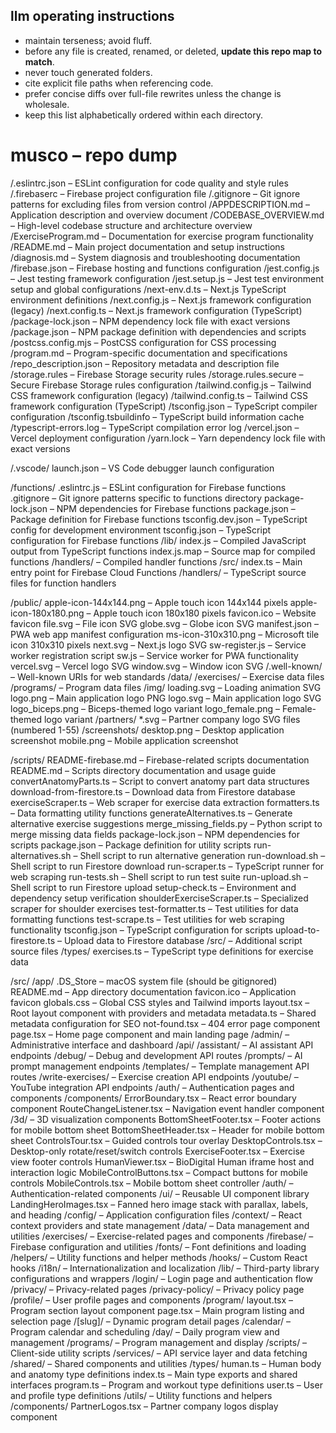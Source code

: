 ## llm operating instructions

- maintain terseness; avoid fluff.
- before any file is created, renamed, or deleted, **update this repo map to match**.
- never touch generated folders.
- cite explicit file paths when referencing code.
- prefer concise diffs over full-file rewrites unless the change is wholesale.
- keep this list alphabetically ordered within each directory.

# musco – repo dump

/.eslintrc.json – ESLint configuration for code quality and style rules
/.firebaserc – Firebase project configuration file
/.gitignore – Git ignore patterns for excluding files from version control
/APPDESCRIPTION.md – Application description and overview document
/CODEBASE_OVERVIEW.md – High-level codebase structure and architecture overview
/ExerciseProgram.md – Documentation for exercise program functionality
/README.md – Main project documentation and setup instructions
/diagnosis.md – System diagnosis and troubleshooting documentation
/firebase.json – Firebase hosting and functions configuration
/jest.config.js – Jest testing framework configuration
/jest.setup.js – Jest test environment setup and global configurations
/next-env.d.ts – Next.js TypeScript environment definitions
/next.config.js – Next.js framework configuration (legacy)
/next.config.ts – Next.js framework configuration (TypeScript)
/package-lock.json – NPM dependency lock file with exact versions
/package.json – NPM package definition with dependencies and scripts
/postcss.config.mjs – PostCSS configuration for CSS processing
/program.md – Program-specific documentation and specifications
/repo_description.json – Repository metadata and description file
/storage.rules – Firebase Storage security rules
/storage.rules.secure – Secure Firebase Storage rules configuration
/tailwind.config.js – Tailwind CSS framework configuration (legacy)
/tailwind.config.ts – Tailwind CSS framework configuration (TypeScript)
/tsconfig.json – TypeScript compiler configuration
/tsconfig.tsbuildinfo – TypeScript build information cache
/typescript-errors.log – TypeScript compilation error log
/vercel.json – Vercel deployment configuration
/yarn.lock – Yarn dependency lock file with exact versions

/.vscode/
  launch.json – VS Code debugger launch configuration

/functions/
  .eslintrc.js – ESLint configuration for Firebase functions
  .gitignore – Git ignore patterns specific to functions directory
  package-lock.json – NPM dependencies for Firebase functions
  package.json – Package definition for Firebase functions
  tsconfig.dev.json – TypeScript config for development environment
  tsconfig.json – TypeScript configuration for Firebase functions
  /lib/
    index.js – Compiled JavaScript output from TypeScript functions
    index.js.map – Source map for compiled functions
    /handlers/ – Compiled handler functions
  /src/
    index.ts – Main entry point for Firebase Cloud Functions
    /handlers/ – TypeScript source files for function handlers

/public/
  apple-icon-144x144.png – Apple touch icon 144x144 pixels
  apple-icon-180x180.png – Apple touch icon 180x180 pixels
  favicon.ico – Website favicon
  file.svg – File icon SVG
  globe.svg – Globe icon SVG
  manifest.json – PWA web app manifest configuration
  ms-icon-310x310.png – Microsoft tile icon 310x310 pixels
  next.svg – Next.js logo SVG
  sw-register.js – Service worker registration script
  sw.js – Service worker for PWA functionality
  vercel.svg – Vercel logo SVG
  window.svg – Window icon SVG
  /.well-known/ – Well-known URIs for web standards
  /data/
    /exercises/ – Exercise data files
    /programs/ – Program data files
  /img/
    loading.svg – Loading animation SVG
    logo.png – Main application logo PNG
    logo.svg – Main application logo SVG
    logo_biceps.png – Biceps-themed logo variant
    logo_female.png – Female-themed logo variant
  /partners/
    *.svg – Partner company logo SVG files (numbered 1-55)
  /screenshots/
    desktop.png – Desktop application screenshot
    mobile.png – Mobile application screenshot

/scripts/
  README-firebase.md – Firebase-related scripts documentation
  README.md – Scripts directory documentation and usage guide
  convertAnatomyParts.ts – Script to convert anatomy part data structures
  download-from-firestore.ts – Download data from Firestore database
  exerciseScraper.ts – Web scraper for exercise data extraction
  formatters.ts – Data formatting utility functions
  generateAlternatives.ts – Generate alternative exercise suggestions
  merge_missing_fields.py – Python script to merge missing data fields
  package-lock.json – NPM dependencies for scripts
  package.json – Package definition for utility scripts
  run-alternatives.sh – Shell script to run alternative generation
  run-download.sh – Shell script to run Firestore download
  run-scraper.ts – TypeScript runner for web scraping
  run-tests.sh – Shell script to run test suite
  run-upload.sh – Shell script to run Firestore upload
  setup-check.ts – Environment and dependency setup verification
  shoulderExerciseScraper.ts – Specialized scraper for shoulder exercises
  test-formatter.ts – Test utilities for data formatting functions
  test-scrape.ts – Test utilities for web scraping functionality
  tsconfig.json – TypeScript configuration for scripts
  upload-to-firestore.ts – Upload data to Firestore database
  /src/ – Additional script source files
  /types/
    exercises.ts – TypeScript type definitions for exercise data

/src/
  /app/
    .DS_Store – macOS system file (should be gitignored)
    README.md – App directory documentation
    favicon.ico – Application favicon
    globals.css – Global CSS styles and Tailwind imports
    layout.tsx – Root layout component with providers and metadata
    metadata.ts – Shared metadata configuration for SEO
    not-found.tsx – 404 error page component
    page.tsx – Home page component and main landing page
    /admin/ – Administrative interface and dashboard
    /api/
      /assistant/ – AI assistant API endpoints
      /debug/ – Debug and development API routes
      /prompts/ – AI prompt management endpoints
      /templates/ – Template management API routes
      /write-exercises/ – Exercise creation API endpoints
      /youtube/ – YouTube integration API endpoints
    /auth/ – Authentication pages and components
    /components/
      ErrorBoundary.tsx – React error boundary component
      RouteChangeListener.tsx – Navigation event handler component
      /3d/ – 3D visualization components
        BottomSheetFooter.tsx – Footer actions for mobile bottom sheet
        BottomSheetHeader.tsx – Header for mobile bottom sheet
        ControlsTour.tsx – Guided controls tour overlay
        DesktopControls.tsx – Desktop-only rotate/reset/switch controls
        ExerciseFooter.tsx – Exercise view footer controls
        HumanViewer.tsx – BioDigital Human iframe host and interaction logic
        MobileControlButtons.tsx – Compact buttons for mobile controls
        MobileControls.tsx – Mobile bottom sheet controller
      /auth/ – Authentication-related components
      /ui/ – Reusable UI component library
        LandingHeroImages.tsx – Fanned hero image stack with parallax, labels, and heading
    /config/ – Application configuration files
    /context/ – React context providers and state management
    /data/ – Data management and utilities
    /exercises/ – Exercise-related pages and components
    /firebase/ – Firebase configuration and utilities
    /fonts/ – Font definitions and loading
    /helpers/ – Utility functions and helper methods
    /hooks/ – Custom React hooks
    /i18n/ – Internationalization and localization
    /lib/ – Third-party library configurations and wrappers
    /login/ – Login page and authentication flow
    /privacy/ – Privacy-related pages
    /privacy-policy/ – Privacy policy page
    /profile/ – User profile pages and components
    /program/
      layout.tsx – Program section layout component
      page.tsx – Main program listing and selection page
      /[slug]/ – Dynamic program detail pages
      /calendar/ – Program calendar and scheduling
      /day/ – Daily program view and management
    /programs/ – Program management and display
    /scripts/ – Client-side utility scripts
    /services/ – API service layer and data fetching
    /shared/ – Shared components and utilities
    /types/
      human.ts – Human body and anatomy type definitions
      index.ts – Main type exports and shared interfaces
      program.ts – Program and workout type definitions
      user.ts – User and profile type definitions
    /utils/ – Utility functions and helpers
  /components/
    PartnerLogos.tsx – Partner company logos display component 